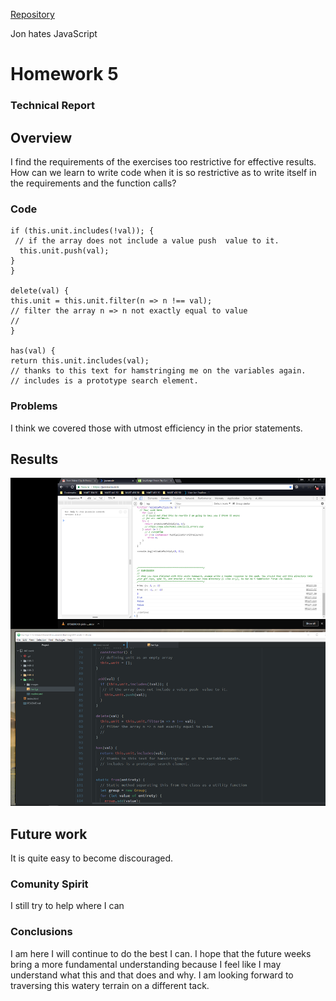 
[Repository](https://github.com/JonSwallow/441-work/tree/master/HW-5)

Jon hates JavaScript
# Homework 5

### Technical Report

## Overview
I find the requirements of the exercises too restrictive for effective results. How can we learn to write code when it is so restrictive as to write itself in the requirements and the function calls?


### Code
```
if (this.unit.includes(!val)); {
 // if the array does not include a value push  value to it.
  this.unit.push(val);
}
}

delete(val) {
this.unit = this.unit.filter(n => n !== val);
// filter the array n => n not exactly equal to value
//
}

has(val) {
return this.unit.includes(val);
// thanks to this text for hamstringing me on the variables again.
// includes is a prototype search element.
```

### Problems
I think we covered those with utmost efficiency in the prior statements.

## Results
![Week 5 Screenshot](images/weekFive.png)
## Future work
It is quite easy to become discouraged.
### Comunity Spirit
I still try to help where I can
### Conclusions
I am here I will continue to do the best I can. I hope that the future weeks bring a more fundamental understanding because I feel like I may understand what this and that does and why. I am looking forward to traversing this watery terrain on a different tack.
